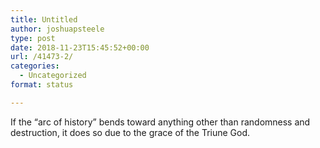 ```yaml
---
title: Untitled
author: joshuapsteele
type: post
date: 2018-11-23T15:45:52+00:00
url: /41473-2/
categories:
  - Uncategorized
format: status

---
```

If the “arc of history” bends toward anything other than randomness and destruction, it does so due to the grace of the Triune God.